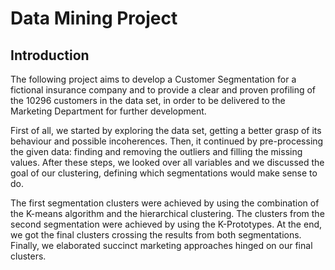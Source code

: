 # Data Mining Project

## Introduction 

The following project aims to develop a Customer Segmentation for a fictional insurance company and to provide a clear and proven profiling of the 10296 customers in the data set, in order to be delivered to the Marketing Department for further development. 

First of all, we started by exploring the data set, getting a better grasp of its behaviour and possible incoherences. Then, it continued by pre-processing the given data: finding and removing the outliers and filling the missing values. After these steps, we looked over all variables and we discussed the goal of our clustering, defining which segmentations would make sense to do.

The first segmentation clusters were achieved by using the combination of the K-means algorithm and the hierarchical clustering. The clusters from the second segmentation were achieved by using the K-Prototypes. At the end, we got the final clusters crossing the results from both segmentations. 
Finally, we elaborated succinct marketing approaches hinged on our final clusters.
